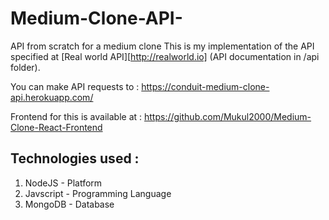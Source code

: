 # Medium-Clone-API-
API from scratch for a medium clone
This is my implementation of the API specified at [Real world API][http://realworld.io] (API documentation in /api folder).

You can make API requests to : https://conduit-medium-clone-api.herokuapp.com/

Frontend for this is available at : https://github.com/Mukul2000/Medium-Clone-React-Frontend

## Technologies used : 
1. NodeJS - Platform
2. Javscript - Programming Language
3. MongoDB - Database


